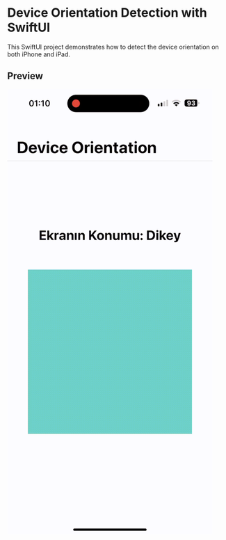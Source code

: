 
# Device Orientation Detection with SwiftUI

This SwiftUI project demonstrates how to detect the device orientation on both iPhone and iPad.

## Preview
![Demo](DeviceOrientationExample/demo.gif)



